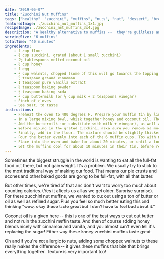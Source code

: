 ```yaml
---
date: "2019-05-07"
title: "Zucchini Nut Muffins"
tags: ["healthy", "zucchini", "muffins", "nuts", "nut", "dessert", "breakfast"]
featuredImage: ./zucchini_nut_muffins_1x1.jpg
recipeImage: ./zucchini_nut_muffins_3x4.jpg
description: "A healthy alternative to muffins --  they're guiltless and with a touch of honey!"
servingSize: "6 muffins"
totalTime: "40 minutes"
ingredients:
    - 1 cup flour
    - ¾ cup zucchini, grated (about 1 small zucchini)
    - 2½ tablespoons melted coconut oil
    - ¼ cup honey
    - 1 egg
    - ½ cup walnuts, chopped (some of this will go towards the topping!)
    - ½ teaspoon ground cinnamon
    - 1 teaspoon pure vanilla extract
    - ½ teaspoon baking powder
    - ¼ teaspoon baking soda
    - ⅓ cup buttermilk (or ⅓ cup milk + 2 teaspoons vinegar)
    - Pinch of cloves
    - Sea salt, to taste
instructions:
    - Preheat the oven to 400 degrees F. Prepare your muffin tin by lining each cup with muffin paper liner and spray each with cooking spray. 
    - In a large mixing bowl, whisk together honey and coconut oil. Then add in the egg and mix well. 
    - Add the buttermilk (or substitute with milk + vinegar), as well as the baking soda, baking powder, vanilla extract, cinnamon, cloves, and salt. Whisk until combined. 
    - Before mixing in the grated zucchini, make sure you remove as much of the moisture as you can by squeezing it out in a towel. Then add in the zucchini to the bowl and mix with a wooden spoon.
    - Finally, add in the flour. The mixture should be slightly thicker and more like a batter. Fold in the chopped nuts, if desired. 
    - Pour the batter evenly into each of the 6 muffin cups. Top with more crumbled walnuts for a nice topping. 
    - Place into the oven and bake for about 20 minutes, or until a toothpick inserted comes out clean. 
    - Let the muffins cool for about 10 minutes in their tin, before removing them and placing them on a cooling rack. Enjoy!
---
```

Sometimes the biggest struggle in the world is wanting to eat all the full-fat food out there, but not gain weight. It's a problem. We usually try to stick to the most traditional way of making our food. That means our pie crusts and scones and other baked goods are going to be full-fat, with all that butter.

But other times, we're tired of that and don't want to worry too much about counting calories. (Yes it affects us all as we get older. Surprise surprise). For these zucchini nut muffins, we wanted to cut out using a ton of butter or oil as well as refined sugar. Plus you feel so much better eating this and thinking "wow, okay these taste great but I don't have to feel bad about it."

Coconut oil is a given here -- this is one of the best ways to cut out butter and not ruin the zucchini muffin taste. And then of course adding honey blends nicely with cinnamon and vanilla, and you almost can't even tell it's replacing the sugar! Either way these honey zucchini muffins taste great.

Oh and if you're not allergic to nuts, adding some chopped walnuts to these really makes the difference -- it gives these muffins that bite that brings everything together. Texture is very important too!
